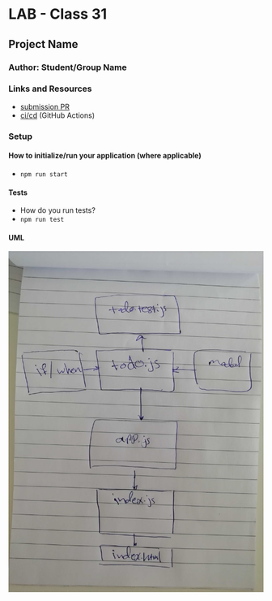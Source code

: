 # LAB - Class 31

## Project Name

### Author: Student/Group Name

### Links and Resources

- [submission PR](https://github.com/401-advanced-javascript-ibrahim/lab31)
- [ci/cd](http://xyz.com) (GitHub Actions)

### Setup

#### How to initialize/run your application (where applicable)

- `npm run start`

#### Tests

- How do you run tests?
- `npm run test`


#### UML

![](2.jpg)